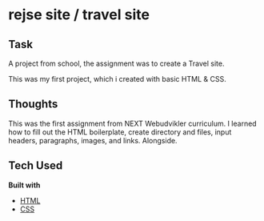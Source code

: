 # rejse site / travel site

## Task

A project from school, the assignment was to create a Travel site.

This was my first project, which i created with basic HTML & CSS.

## Thoughts

This was the first assignment from NEXT Webudvikler curriculum. I learned how to fill out the HTML boilerplate, create directory and files, input headers, paragraphs, images, and links. Alongside.

## Tech Used

<b>Built with</b>

- [HTML](https://developer.mozilla.org/en-US/docs/Web/HTML)
- [CSS](https://developer.mozilla.org/en-US/docs/Web/CSS)
